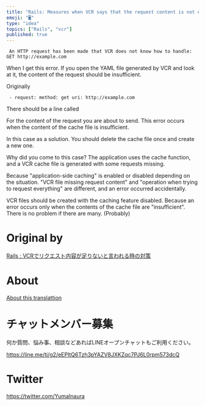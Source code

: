 ```yaml
---
title: "Rails: Measures when VCR says that the request content is not enough"
emoji: "🖥"
type: "idea"
topics: ["Rails", "vcr"]
published: true
---
```


     An HTTP request has been made that VCR does not know how to handle: GET http://example.com 

When I get this error. If you open the YAML file generated by VCR and look at it, the content of the request should be insufficient.

Originally

     - request: method: get uri: http://example.com 

There should be a line called

For the content of the request you are about to send. This error occurs when the content of the cache file is insufficient.

In this case as a solution. You should delete the cache file once and create a new one.

Why did you come to this case? The application uses the cache function, and a VCR cache file is generated with some requests missing.

Because "application-side caching" is enabled or disabled depending on the situation. "VCR file missing request content" and "operation when trying to request everything" are different, and an error occurred accidentally.

VCR files should be created with the caching feature disabled. Because an error occurs only when the contents of the cache file are "insufficient". There is no problem if there are many. (Probably)



# Original by
[Rails : VCRでリクエスト内容が足りないと言われる時の対策](https://qiita.com/Yinaura/items/22908c8f5c866120fc5f)

# About

[About this translattion](https://qiita.com/YumaInaura/items/7f6fd1e9310a6816469a)








<!-- Update From Qiita API -->

# チャットメンバー募集


何か質問、悩み事、相談などあればLINEオープンチャットもご利用ください。

https://line.me/ti/g2/eEPltQ6Tzh3pYAZV8JXKZqc7PJ6L0rpm573dcQ





# Twitter


https://twitter.com/YumaInaura


<!-- Update From Qiita API -->


